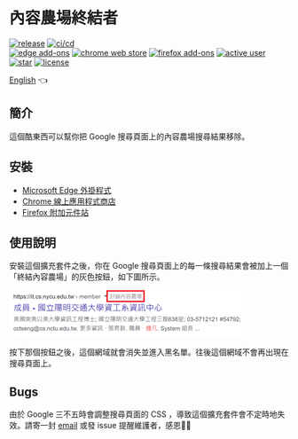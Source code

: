 # 內容農場終結者

[![release](https://img.shields.io/github/v/release/wdzeng/the-content-farm-terminator)](https://github.com/wdzeng/the-content-farm-terminator/releases/latest)
[![ci/cd](https://img.shields.io/github/workflow/status/wdzeng/the-content-farm-terminator/Publish)](https://github.com/wdzeng/the-content-farm-terminator/actions)  
[![edge add-ons](https://img.shields.io/badge/dynamic/json?logo=microsoftedge&logoColor=white&label=edge%20add-on&prefix=v&query=%24.version&url=https%3A%2F%2Fmicrosoftedge.microsoft.com%2Faddons%2Fgetproductdetailsbycrxid%2Fklphenilpobkhhddphhmkfedbedplpkj)](https://microsoftedge.microsoft.com/addons/detail/klphenilpobkhhddphhmkfedbedplpkj)
[![chrome web store](https://img.shields.io/chrome-web-store/v/chhekpgdckchblnfdelceaigmlfbakgn?logo=googlechrome&logoColor=white)](https://chrome.google.com/webstore/detail/chhekpgdckchblnfdelceaigmlfbakgn)
[![firefox add-ons](https://img.shields.io/amo/v/the-content-farm-terminator?label=firefox%20add-ons&logo=firefox&logoColor=white)](https://addons.mozilla.org/firefox/addon/the-content-farm-terminator/)
[![active user](https://img.shields.io/chrome-web-store/users/chhekpgdckchblnfdelceaigmlfbakgn?color=gold&label=active%20user) ![star](https://img.shields.io/github/stars/wdzeng/the-content-farm-terminator?color=gold)](#)
[![license](https://img.shields.io/github/license/wdzeng/the-content-farm-terminator?color=red)](https://github.com/wdzeng/the-content-farm-terminator/blob/main/LICENSE)

[English](README_en.md) 👈

## 簡介

這個酷東西可以幫你把 Google 搜尋頁面上的內容農場搜尋結果移除。

## 安裝

- [Microsoft Edge 外掛程式](https://microsoftedge.microsoft.com/addons/detail/klphenilpobkhhddphhmkfedbedplpkj)
- [Chrome 線上應用程式商店](https://chrome.google.com/webstore/detail/the-content-farm-terminat/chhekpgdckchblnfdelceaigmlfbakgn)
- [Firefox 附加元件站](https://addons.mozilla.org/firefox/addon/the-content-farm-terminator/)

## 使用說明

安裝這個擴充套件之後，你在 Google 搜尋頁面上的每一條搜尋結果會被加上一個「終結內容農場」的灰色按鈕，如下圖所示。

<img src="res/demo.png" alt="demo">

按下那個按鈕之後，這個網域就會消失並進入黑名單。往後這個網域不會再出現在搜尋頁面上。

## Bugs

由於 Google 三不五時會調整搜尋頁面的 CSS ，導致這個擴充套件會不定時地失效。請寄一封 [email](mailto:me@hyperbola.me) 或發 issue 提醒維護者，感恩🙏🙏
